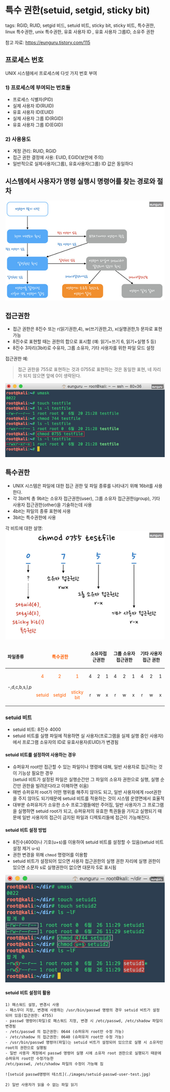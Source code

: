 # 특수 권한(setuid, setgid, sticky bit)
tags: RGID, RUID, setgid 비드, setuid 비트, sticky bit, sticky 비트, 특수권한, linux 특수권한, unix 특수권한, 유효 사용자 ID
, 유효 사용자 그룹ID, 소유주 권한

참고 자료: https://eunguru.tistory.com/115

## 프로세스 번호
UNIX 시스템에서 프로세스에 다섯 가지 번호 부여

### 1) 프로세스에 부여되는 번호들
- 프로세스 식별자(PID)
- 실제 사용자 ID(RUID)
- 유효 사용자 ID(EUID)
- 실제 사용자 그룹 ID(RGID)
- 유효 사용자 그룹 ID(EGID)


### 2) 사용용도
- 계정 관리: RUID, RGID
- 접근 권한 결정에 사용: EUID, EGID(보안에 주의)
- 일반적으로 실제사용자(그룹), 유효사용자(그룹) ID 값은 동일하다


## 시스템에서 사용자가 명령 실행시 명령어를 찾는 경로와 절차

![명령어 실형 절차](./images/system-command-workflow.jpg)



## 접근권한

- 접근 권한은 8진수 또는 r(읽기권한,4), w(쓰기권한,2), x(실행권한,1) 문자로 표현 가능
- 8진수로 표현할 때는 권한의 합으로 표시함 (예: 읽기+쓰기 6, 읽기+실행 5 등)
- 8진수 3자리(3bit)로 수유자, 그룹 소유자, 기타 사용자를 위한 파일 모드 설정

접근권한 예:
> 접근 권한을 755로 표현하는 것과 0755로 표현하는 것은 동일한 표현, 네 자리가 되지 않으면 앞에 0이 생략된다.

![접근 권한 설정 예제](./images/chmod-755-example.jpg)


## 특수권한
- UNIX 시스템은 파일에 대한 접근 권한 및 파일 종류를 나타내기 위해 16bit를 사용한다.
- 각 3bit씩 총 9bit는 소유자 접근권한(user), 그룹 소유자 접근권한(group), 기타 사용자 접근권한(other)을 기술하는데 사용
- 4bit는 파일의 종류 표현에 사용
- 3bit는 특수권한에 사용

각 비트에 대한 설명: <br>
![비트에 대한 설명](./images/chmod-0755-description.jpg)

<table cellspacing="0" cellpadding="0" border="0">
<thead>
<tr><td colspan="4"><p><b> 파일종류</b></p></td>
<td colspan="4"><p style="text-align: center;"><b><span style="color: rgb(255, 94, 0);">특수권한</span></b></p></td>
<td colspan="3"><p style="text-align: center;"><b>소유자접근권한</b></p></td>
<td colspan="3"><p style="text-align: center;"><b>그룹 소유자 접근권한</b></p></td>
<td colspan="3"><p style="text-align: center;"><b>기타 사용자 접근 권한</b></p></td>
</tr>
</thead>
<tbody>
<tr><td colspan="4" rowspan="2"><p style="text-align: center;">-,d,c,b,s,l,p</p></td>
<td><p style="text-align: center;"><span style="color: rgb(255, 94, 0);">4</span></p></td>
<td><p style="text-align: center;"><span style="color: rgb(255, 94, 0);">2</span></p></td>
<td colspan="2"><p style="text-align: center;"><span style="color: rgb(255, 94, 0);">1</span></p></td>
<td><p style="text-align: center;">4</p></td>
<td><p style="text-align: center;">2</p></td>
<td><p style="text-align: center;">1</p></td>
<td><p style="text-align: center;">4</p></td>
<td><p style="text-align: center;">2</p></td>
<td><p style="text-align: center;">1</p></td>
<td><p style="text-align: center;">4</p></td>
<td><p style="text-align: center;">2</p></td>
<td><p style="text-align: center;">1</p></td>
</tr>
<tr>
<td><p style="text-align: center;"><span style="color: rgb(255, 94, 0);">setuid</span></p></td>
<td><p style="text-align: center;"><span style="color: rgb(255, 94, 0);">setgid</span></p></td>
<td colspan="2"><p style="text-align: center;"><span style="color: rgb(255, 94, 0);">sticky bit</span></p></td>
<td><p style="text-align: center;">r</p></td>
<td><p style="text-align: center;">w</p></td>
<td><p style="text-align: center;">x</p></td>
<td><p style="text-align: center;">r</p></td>
<td><p style="text-align: center;">w</p></td>
<td><p style="text-align: center;">x</p></td>
<td><p style="text-align: center;">r</p></td>
<td><p style="text-align: center;">w</p></td>
<td><p style="text-align: center;">x</p></td>
</tr>
</tbody>
</table>


### setuid 비트
- setuid 비트: 8진수 4000
- setuid 비트를 실행 파일에 적용하면 실 사용자(프로그램을 실제 실행 중인 사용자)에서 프로그램 소유자의 ID로 유효사용자(EUID)가 변경됨


#### setuid 비트를 설정하여 사용하는 경우
- 슈퍼유저 root만 접근할 수 있는 파일이나 명령에 대해, 일반 사용자로 접근하는 것이 기능상 필요한 경우<br>
(setuid 비트가 설정된 파일은 실행순간만 그 파일의 소유자 권한으로 실행, 실행 순간만 권한을 빌려온다라고 이해하면 쉬움)
- 매번 슈퍼유저 root가 어떤 행위를 해주지 않아도 되고, 일반 사용자에게 root권한을 주지 않아도 되기때문에 setuid 비트를 적용하는
것이 시스템 운영면에서 효율적
- 대부분 슈퍼유저가 소유한 소수 프로그램들에만 주어짐, 일반 사용자가 그 프로그램을 실행하면 setuid root가 되고, 슈퍼유저의 유효한 특권들을
가지고 실행되기 때문에 일반 사용자의 접근이 금지된 파일과 디렉토리들에 접근이 가능해진다.


#### setuid 비트 설정 방법
- 8진수(4000)나 기호(u+s)를 이용하여 setuid 비트를 설정할 수 있음(setuid 비트 설정 제거 u-s)
- 권한 변경을 위해 `chmod` 명령어를 이용함
- setuid 비트가 설정되어 있으면 사용자 접근권한의 실행 권한 자리에 실행 권한이 있으면 소문자 s로 실행권한이 없으면 대문자 S로 표시됨

![setuid 셋팅](./images/chmod-setuid-4744-setting.jpg)

 
#### setuid 비트 설정의 활용
    1) 패스워드 설정, 변경시 사용
    - 패스우더 지정, 변경에 사용하는 /usr/bin/passwd 명령의 경우 setuid 비트가 설정 되어 있음(접근권한: 4755)
    - passwd 명령어(파일)로 패스워드 지정, 변경 시 /etc/passwd, /etc/shadow 파일이 변경됨
    - /etc/passwd 의 접근권한: 0644 (슈퍼유저 root만 수정 가능)
    - /etc/shadow 의 접근권한: 0640 (슈퍼유저 root만 수정 가능)
    - /usr/bin/passwd 명령어(파일)는 setuid 비트가 설정되어 있으므로 실행 시 소유자인 root의 권한으로 실행됨
    - 일반 사용자 계정에서 passwd 명령어 실행 시에 소유자 root 권한으로 실행되기 때문에 슈퍼유저 root만 수정가능한 
    /etc/passwd, /etc/shadow 파일의 수정이 가능해 짐
    
    ![setuid passwd명령어 테스트](./images/setuid-passwd-user-test.jpg)
    
    2) 일반 사용자가 읽을 수 없는 파일 읽기
